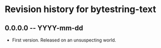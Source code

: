 # Revision history for bytestring-text

## 0.0.0.0 -- YYYY-mm-dd

* First version. Released on an unsuspecting world.
